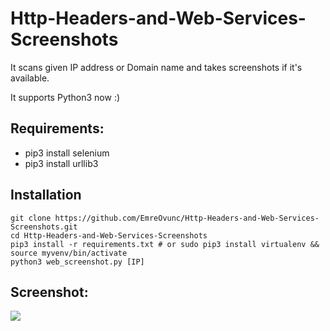 # Http-Headers-and-Web-Services-Screenshots ##
It scans given IP address or Domain name and takes screenshots if it's available. 

It supports Python3 now :)

## Requirements:
+ pip3 install selenium
+ pip3 install urllib3

## Installation
```
git clone https://github.com/EmreOvunc/Http-Headers-and-Web-Services-Screenshots.git
cd Http-Headers-and-Web-Services-Screenshots
pip3 install -r requirements.txt # or sudo pip3 install virtualenv && source myvenv/bin/activate
python3 web_screenshot.py [IP]
```

## Screenshot:

![](https://emreovunc.com/images/web_service_screenshots.png)
